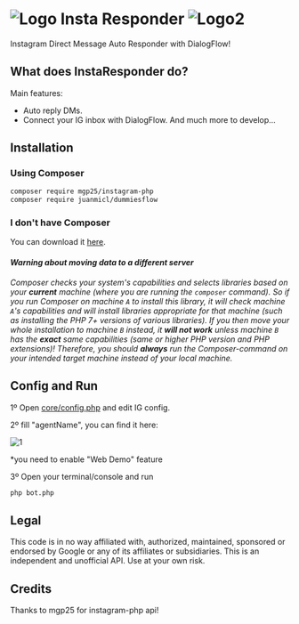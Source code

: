 # ![Logo](https://i.imgur.com/N5LMocb.png) Insta Responder ![Logo2](https://i.imgur.com/62O2XaY.png)
Instagram Direct Message Auto Responder with DialogFlow!
## What does InstaResponder do?
Main features:
- Auto reply DMs.
- Connect your IG inbox with DialogFlow.
And much more to develop...
## Installation
### Using Composer
```sh
composer require mgp25/instagram-php
composer require juanmicl/dummiesflow
```
### I don't have Composer
You can download it [here](https://getcomposer.org/download/).
#### _Warning about moving data to a different server_
_Composer checks your system's capabilities and selects libraries based on your **current** machine (where you are running the `composer` command). So if you run Composer on machine `A` to install this library, it will check machine `A`'s capabilities and will install libraries appropriate for that machine (such as installing the PHP 7+ versions of various libraries). If you then move your whole installation to machine `B` instead, it **will not work** unless machine `B` has the **exact** same capabilities (same or higher PHP version and PHP extensions)! Therefore, you should **always** run the Composer-command on your intended target machine instead of your local machine._
## Config and Run
1º Open [core/config.php](https://github.com/juanmicl/InstaResponder/blob/master/core/config.php) and edit IG config.

2º fill "agentName", you can find it here:

![1](https://i.imgur.com/MxcgCAA.png)

*you need to enable "Web Demo" feature

3º Open your terminal/console and run
```sh
php bot.php
```
## Legal
This code is in no way affiliated with, authorized, maintained, sponsored or endorsed by Google or any of its affiliates or subsidiaries. This is an independent and unofficial API. Use at your own risk.

## Credits
Thanks to mgp25 for instagram-php api!
